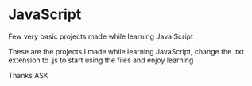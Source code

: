 # JavaScript
Few very basic projects made while learning Java Script

These are the projects I made while learning JavaScript, change the .txt extension to .js to start using the files and enjoy learning

Thanks
ASK
